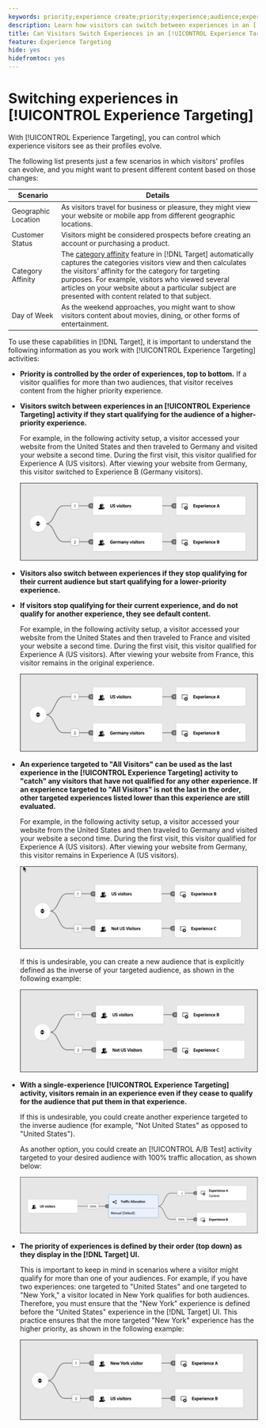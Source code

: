```yaml
---
keywords: priority;experience create;priority;experience;audience;experience;switching experiences;visual experience composer
description: Learn how visitors can switch between experiences in an [!DNL Adobe Target] [!UICONTROL Experience Targeting] (XT) activity as their profiles evolve.
title: Can Visitors Switch Experiences in an [!UICONTROL Experience Targeting] Activity?
feature: Experience Targeting
hide: yes
hidefromtoc: yes
---
```

# Switching experiences in [!UICONTROL Experience Targeting]

With [!UICONTROL Experience Targeting], you can control which experience visitors see as their profiles evolve. 

The following list presents just a few scenarios in which visitors' profiles can evolve, and you might want to present different content based on those changes:

| Scenario | Details |
|--- |--- |
|Geographic Location|As visitors travel for business or pleasure, they might view your website or mobile app from different geographic locations.|
|Customer Status|Visitors might be considered prospects before creating an account or purchasing a product.|
|Category Affinity|The [category affinity](/help/main/c-target/c-visitor-profile/category-affinity.md) feature in [!DNL Target] automatically captures the categories visitors view and then calculates the visitors' affinity for the category for targeting purposes. For example, visitors who viewed several articles on your website about a particular subject are presented with content related to that subject.|
|Day of Week|As the weekend approaches, you might want to show visitors content about movies, dining, or other forms of entertainment.|

To use these capabilities in [!DNL Target], it is important to understand the following information as you work with [!UICONTROL Experience Targeting] activities:

* **Priority is controlled by the order of experiences, top to bottom.** If a visitor qualifies for more than two audiences, that visitor receives content from the higher priority experience. 
* **Visitors switch between experiences in an [!UICONTROL Experience Targeting] activity if they start qualifying for the audience of a higher-priority experience.**

  For example, in the following activity setup, a visitor accessed your website from the United States and then traveled to Germany and visited your website a second time. During the first visit, this visitor qualified for Experience A (US visitors). After viewing your website from Germany, this visitor switched to Experience B (Germany visitors).

  ![Priority US > Germany](/help/main/c-activities/t-experience-target/t-xt-create/assets/xt_priority_us_germany-refresh.png)

* **Visitors also switch between experiences if they stop qualifying for their current audience but start qualifying for a lower-priority experience.** 
* **If visitors stop qualifying for their current experience, and do not qualify for another experience, they see default content.**

  For example, in the following activity setup, a visitor accessed your website from the United States and then traveled to France and visited your website a second time. During the first visit, this visitor qualified for Experience A (US visitors). After viewing your website from France, this visitor remains in the original experience.

  ![Priority US > Germany](/help/main/c-activities/t-experience-target/t-xt-create/assets/xt_priority_us_germany-refresh.png)

* **An experience targeted to "All Visitors" can be used as the last experience in the [!UICONTROL Experience Targeting] activity to "catch" any visitors that have not qualified for any other experience. If an experience targeted to "All Visitors" is not the last in the order, other targeted experiences listed lower than this experience are still evaluated.**

  For example, in the following activity setup, a visitor accessed your website from the United States and then traveled to Germany and visited your website a second time. During the first visit, this visitor qualified for Experience A (US visitors). After viewing your website from Germany, this visitor remains in Experience A (US visitors).

  ![Priority US > All Visitors](/help/main/c-activities/t-experience-target/t-xt-create/assets/xt_priority_us_not_us-refresh.png)

  If this is undesirable, you can create a new audience that is explicitly defined as the inverse of your targeted audience, as shown in the following example:

  ![Priority US > Not US](/help/main/c-activities/t-experience-target/t-xt-create/assets/not-us.png)

* **With a single-experience [!UICONTROL Experience Targeting] activity, visitors remain in an experience even if they cease to qualify for the audience that put them in that experience.**

  If this is undesirable, you could create another experience targeted to the inverse audience (for example, "Not United States" as opposed to "United States"). 
  
  As another option, you could create an [!UICONTROL A/B Test] activity targeted to your desired audience with 100% traffic allocation, as shown below:

  ![Priority one experience](/help/main/c-activities/t-experience-target/t-xt-create/assets/xt_priority_one_experience-refresh.png)

* **The priority of experiences is defined by their order (top down) as they display in the [!DNL Target] UI.**

  This is important to keep in mind in scenarios where a visitor might qualify for more than one of your audiences. For example, if you have two experiences: one targeted to "United States" and one targeted to "New York," a visitor located in New York qualifies for both audiences. Therefore, you must ensure that the "New York" experience is defined before the "United States" experience in the [!DNL Target] UI. This practice ensures that the more targeted "New York" experience has the higher priority, as shown in the following example:

  ![Priority NY > US](/help/main/c-activities/t-experience-target/t-xt-create/assets/xt_priority_ny_us-refresh.png)
